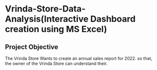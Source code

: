 # Vrinda-Store-Data-Analysis(Interactive Dashboard creation using MS Excel)
## Project Objective
The Vrinda Store Wants to create an annual sales report for 2022. so that, the owner of the Vrinda Store can understand their.
